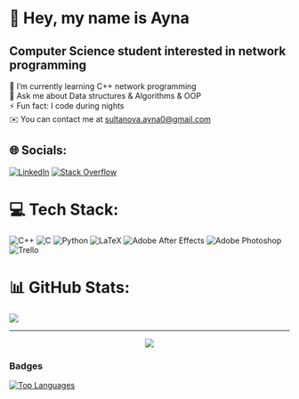 💫 Hey, my name is Ayna
=============================
 Computer Science student interested in network programming
--------------------------
🌱 I’m currently learning C++ network programming<br>💬 Ask me about Data structures & Algorithms & OOP<br>⚡ Fun fact: I code during nights <br> ✉️  You can contact me at [sultanova.ayna0@gmail.com](sultanova.ayna0@gmail.com)


## 🌐 Socials:

[![LinkedIn](https://img.shields.io/badge/LinkedIn-%230077B5.svg?logo=linkedin&logoColor=white)](https://linkedin.com/in/ayna-sultanova/) [![Stack Overflow](https://img.shields.io/badge/-Stackoverflow-FE7A16?logo=stack-overflow&logoColor=white)](https://stackoverflow.com/users/17739512) 

# 💻 Tech Stack:
![C++](https://img.shields.io/badge/c++-%2300599C.svg?style=for-the-badge&logo=c%2B%2B&logoColor=white) ![C](https://img.shields.io/badge/c-%2300599C.svg?style=for-the-badge&logo=c&logoColor=white) ![Python](https://img.shields.io/badge/python-3670A0?style=for-the-badge&logo=python&logoColor=ffdd54) ![LaTeX](https://img.shields.io/badge/latex-%23008080.svg?style=for-the-badge&logo=latex&logoColor=white) ![Adobe After Effects](https://img.shields.io/badge/Adobe%20After%20Effects-9999FF.svg?style=for-the-badge&logo=Adobe%20After%20Effects&logoColor=white) ![Adobe Photoshop](https://img.shields.io/badge/adobephotoshop-%2331A8FF.svg?style=for-the-badge&logo=adobephotoshop&logoColor=white) ![Trello](https://img.shields.io/badge/Trello-%23026AA7.svg?style=for-the-badge&logo=Trello&logoColor=white)
# 📊 GitHub Stats:

![](https://github-readme-streak-stats.herokuapp.com/?user=realayna&theme=dark&hide_border=false)<br/>


---


<!-- Proudly created with GPRM ( https://gprm.itsvg.in ) -->


<div align="center">
<img src="https://komarev.com/ghpvc/?username=realayna&&style=flat-square" align="center" />
</div> 

### Badges

<a href="https://github.com/realayna" align="left"><img src="https://github-readme-stats.vercel.app/api/top-langs/?username=realayna&langs_count=10&title_color=ffffff&text_color=ffffff&icon_color=14b8a6&bg_color=1c1917&hide_border=true&locale=en&custom_title=Top%20%Languages" alt="Top Languages" /></a>
